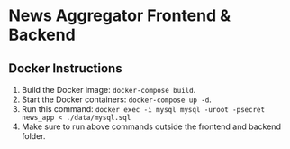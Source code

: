 # News Aggregator Frontend & Backend

## Docker Instructions

1. Build the Docker image: `docker-compose build`.
2. Start the Docker containers: `docker-compose up -d`.
3. Run this command: `docker exec -i mysql mysql -uroot -psecret news_app < ./data/mysql.sql`
3. Make sure to run above commands outside the frontend and backend folder.
